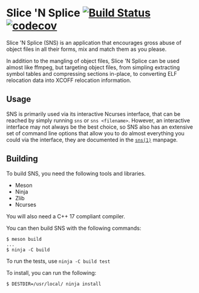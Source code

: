 # Slice 'N Splice [![Build Status](https://travis-ci.org/lethalbit/Slice-N-Splice.svg?branch=master)](https://travis-ci.org/lethalbit/Slice-N-Splice) [![codecov](https://codecov.io/gh/lethalbit/Slice-N-Splice/branch/master/graph/badge.svg)](https://codecov.io/gh/lethalbit/Slice-N-Splice)


Slice 'N Splice (SNS) is an application that encourages gross abuse of object files in all their forms, mix and match them as you please.

In addition to the mangling of object files, Slice 'N Splice can be used almost like ffmpeg, but targeting object files, from simpling extracting symbol tables and compressing sections in-place, to converting ELF relocation data into XCOFF relocation information.

## Usage
SNS is primarily used via its interactive Ncurses interface, that can be reached by simply running `sns` or `sns <filename>`. However, an interactive interface may not always be the best choice, so SNS also has an extensive set of command line options that allow you to do almost everything you could via the interface, they are documented in the [`sns(1)`](doc/sns.1) manpage.


## Building
To build SNS, you need the following tools and libraries.
 
 * Meson
 * Ninja
 * Zlib
 * Ncurses

You will also need a C++ 17 compliant compiler. 


You can then build SNS with the following commands:

```
$ meson build
...
$ ninja -C build
```

To run the tests, use `ninja -C build test`

To install, you can run the following:
```
$ DESTDIR=/usr/local/ ninja install
```

